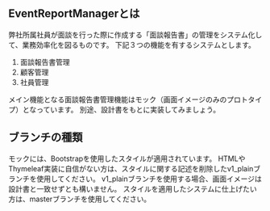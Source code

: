 ## EventReportManagerとは
弊社所属社員が面談を行った際に作成する「面談報告書」の管理をシステム化して、業務効率化を図るものです。
下記３つの機能を有するシステムとします。
1. 面談報告書管理
2. 顧客管理
3. 社員管理

メイン機能となる面談報告書管理機能はモック（画面イメージのみのプロトタイプ）となっています。
別途、設計書をもとに実装してみましょう。

## ブランチの種類
モックには、Bootstrapを使用したスタイルが適用されています。
HTMLやThymeleaf実装に自信がない方は、スタイルに関する記述を削除したv1_plainブランチを使用してください。
v1_plainブランチを使用する場合、画面イメージは設計書と一致せずとも構いません。
スタイルを適用したシステムに仕上げたい方は、masterブランチを使用してください。
